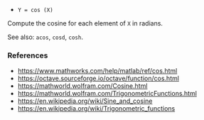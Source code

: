 - `Y = cos (X)`

Compute the cosine for each element of `X` in radians.

See also: `acos`, `cosd`, `cosh`.

### References

- https://www.mathworks.com/help/matlab/ref/cos.html
- https://octave.sourceforge.io/octave/function/cos.html
- https://mathworld.wolfram.com/Cosine.html
- https://mathworld.wolfram.com/TrigonometricFunctions.html
- https://en.wikipedia.org/wiki/Sine_and_cosine
- https://en.wikipedia.org/wiki/Trigonometric_functions
